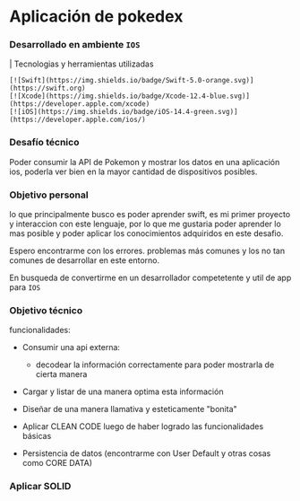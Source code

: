 #  Aplicación de pokedex

### Desarrollado en ambiente ``IOS``

| Tecnologias y herramientas utilizadas
    
    [![Swift](https://img.shields.io/badge/Swift-5.0-orange.svg)](https://swift.org)
    [![Xcode](https://img.shields.io/badge/Xcode-12.4-blue.svg)](https://developer.apple.com/xcode)
    [![iOS](https://img.shields.io/badge/iOS-14.4-green.svg)](https://developer.apple.com/ios/)
    

### Desafío técnico
Poder consumir la API de Pokemon y mostrar los datos en una aplicación ios, poderla ver bien en la mayor cantidad de dispositivos posibles.

### Objetivo personal
lo que principalmente busco es poder aprender swift, es mi primer proyecto y interaccion con este lenguaje, por lo que me gustaria poder aprender lo mas posible y poder aplicar los conocimientos adquiridos en este desafio.

Espero encontrarme con los errores. problemas más comunes y los no tan comunes de desarrollar en este entorno.

En busqueda de convertirme en un desarrollador competetente y util de app para ``IOS``

### Objetivo técnico

funcionalidades:

- Consumir una api externa:
    - decodear la información correctamente para poder mostrarla de cierta manera

- Cargar y listar de una manera optima esta información

- Diseñar de una manera llamativa y esteticamente "bonita"

- Aplicar CLEAN CODE luego de haber logrado las funcionalidades básicas

- Persistencia de datos (encontrarme con User Default y otras cosas como CORE DATA)

### Aplicar SOLID
